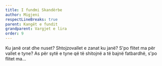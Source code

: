 ```yaml
---
title: I fundmi Skandërbe
author: Migjeni
respectLineBreaks: true
parent: Kangët e fundit
grandparent: Vargjet e lira
order: 9
---
```


Ku janë orat dhe nuset? Shtojzovallet e zanat ku janë? S'po flitet ma
për vallet e tyne? As për sytë e tyne që të shitojnë a të bajnë fatbardhë, s'po flitet ma...